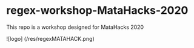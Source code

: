 # regex-workshop-MataHacks-2020
This repo is a workshop designed for MataHacks 2020

![logo] (/res/regexMATAHACK.png)
